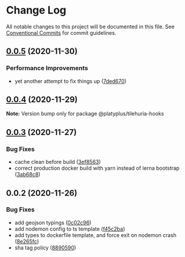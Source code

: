 # Change Log

All notable changes to this project will be documented in this file.
See [Conventional Commits](https://conventionalcommits.org) for commit guidelines.

## [0.0.5](https://github.com/platyplus/platyplus/compare/@platyplus/tilehuria-hooks@0.0.4...@platyplus/tilehuria-hooks@0.0.5) (2020-11-30)


### Performance Improvements

* yet another attempt to fix things up ([7ded670](https://github.com/platyplus/platyplus/commit/7ded670d6591c4f74ae902d559b2652e5ecb799e))





## [0.0.4](https://github.com/platyplus/platyplus/compare/@platyplus/tilehuria-hooks@0.0.3...@platyplus/tilehuria-hooks@0.0.4) (2020-11-29)

**Note:** Version bump only for package @platyplus/tilehuria-hooks





## [0.0.3](https://github.com/platyplus/platyplus/compare/@platyplus/tilehuria-hooks@0.0.2...@platyplus/tilehuria-hooks@0.0.3) (2020-11-27)


### Bug Fixes

* cache clean before build ([3ef8563](https://github.com/platyplus/platyplus/commit/3ef85636f05a2d4270f4f1ef00a20f38720b4962))
* correct production docker build with yarn instead of lerna bootstrap ([3ab68c8](https://github.com/platyplus/platyplus/commit/3ab68c8d9f72196815d6028acff5a22a9e1e40f8))





## 0.0.2 (2020-11-26)


### Bug Fixes

* add geojson typings ([0c02c96](https://github.com/platyplus/platyplus/commit/0c02c965f02fa55b3689b30b2b8b975eaaf97ba5))
* add nodemon config to ts template ([f45c2ba](https://github.com/platyplus/platyplus/commit/f45c2bac873f5aad233e232acc65ecf2bfcc9c43))
* add types to dockerfile template, and force exit on nodemon crash ([8e265fc](https://github.com/platyplus/platyplus/commit/8e265fc01be81145841dcd0db15083a2e1c9ee24))
* sha tag policy ([8890590](https://github.com/platyplus/platyplus/commit/8890590bb1adc3fa2ea2a81e5daf90f76022ee34))
